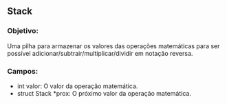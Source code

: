## Stack

### Objetivo: 

Uma pilha para armazenar os valores das operações matemáticas para ser possível adicionar/subtrair/multiplicar/dividir em notação reversa.

### Campos:

- int valor: O valor da operação matemática.
- struct Stack *prox: O próximo valor da operação matemática.

